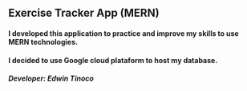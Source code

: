 ## Exercise Tracker App (MERN)
#### I developed this application to practice and improve my skills to use MERN technologies.

#### I decided to use Google cloud plataform to host my database.

##### Developer: Edwin Tinoco
